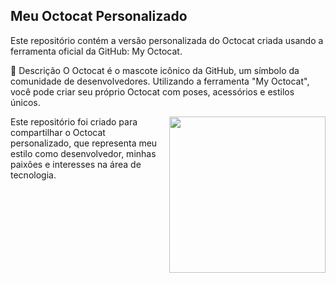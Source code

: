 ## Meu Octocat Personalizado

Este repositório contém a versão personalizada do Octocat criada usando a ferramenta oficial da GitHub: My Octocat.

🚀 Descrição
O Octocat é o mascote icônico da GitHub, um símbolo da comunidade de desenvolvedores. Utilizando a ferramenta "My Octocat", você pode criar seu próprio Octocat com poses, acessórios e estilos únicos.

<img src="https://github.com/user-attachments/assets/17e56b7c-6592-4ee2-8889-7441508f049a" align="right" width="250" height="250">

Este repositório foi criado para compartilhar o Octocat personalizado, que representa meu estilo como desenvolvedor, minhas paixões e interesses na área de tecnologia.
